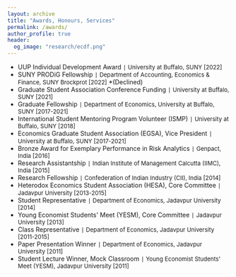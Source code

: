 ```yaml
---
layout: archive
title: "Awards, Honours, Services"
permalink: /awards/
author_profile: true
header:
  og_image: "research/ecdf.png"
---
```

- UUP Individual Development Award `|` <span style="font-size:13px;"> University at Buffalo, SUNY [2022]</span>
- SUNY PRODiG Fellowship `|` <span style="font-size:13px;"> Department of Accounting, Economics & Finance, SUNY Brockprot [2022]</span> *(Declined)
- Graduate Student Association Conference Funding `|` <span style="font-size:13px;"> University at Buffalo, SUNY [2021]</span>
- Graduate Fellowship `|` <span style="font-size:13px;"> Department of Economics, University at Buffalo, SUNY [2017-2021]</span>
- International Student Mentoring Program Volunteer (ISMP) `|` <span style="font-size:13px;">University at Buffalo, SUNY [2018]</span>
- Economics Graduate Student Association (EGSA), Vice President `|` <span style="font-size:13px;">University at Buffalo, SUNY [2017-2021]</span>
- Bronze Award for Exemplary Performance in Risk Analytics `|` <span style="font-size:13px;">Genpact, India [2016]</span>
- Research Assistantship `|` <span style="font-size:13px;">Indian Institute of Management Calcutta (IIMC), India [2015]</span>
- Research Fellowship `|` <span style="font-size:13px;">Confederation of Indian Industry (CII), India [2014]</span>
- Heterodox Economics Student Association (HESA), Core Committee `|` <span style="font-size:13px;">Jadavpur University [2013-2015]</span>
- Student Representative `|` <span style="font-size:13px;">Department of Economics, Jadavpur University [2014]</span>
- Young Economist Students' Meet (YESM), Core Committee `|` <span style="font-size:13px;">Jadavpur University [2013]</span>
- Class Representative `|` <span style="font-size:13px;">Department of Economics, Jadavpur University [2011-2015]</span>
- Paper Presentation Winner `|` <span style="font-size:13px;">Department of Economics, Jadavpur University [2011]</span>
- Student Lecture Winner, Mock Classroom `|` <span style="font-size:13px;">Young Economist Students' Meet (YESM), Jadavpur University [2011]</span>

